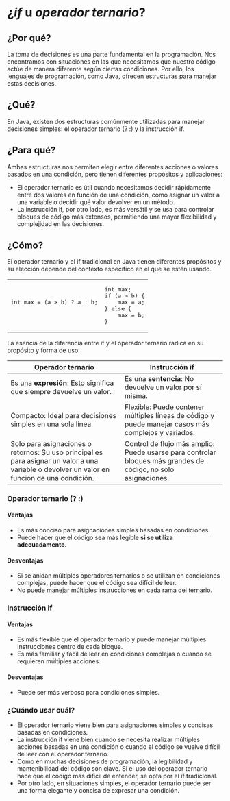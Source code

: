 # ¿*if* u *operador ternario*?

## ¿Por qué?

La toma de decisiones es una parte fundamental en la programación. Nos encontramos con situaciones en las que necesitamos que nuestro código actúe de manera diferente según ciertas condiciones. Por ello, los lenguajes de programación, como Java, ofrecen estructuras para manejar estas decisiones.

## ¿Qué?

En Java, existen dos estructuras comúnmente utilizadas para manejar decisiones simples: el operador ternario (? :) y la instrucción if.

## ¿Para qué?

Ambas estructuras nos permiten elegir entre diferentes acciones o valores basados en una condición, pero tienen diferentes propósitos y aplicaciones:

- El operador ternario es útil cuando necesitamos decidir rápidamente entre dos valores en función de una condición, como asignar un valor a una variable o decidir qué valor devolver en un método.
- La instrucción if, por otro lado, es más versátil y se usa para controlar bloques de código más extensos, permitiendo una mayor flexibilidad y complejidad en las decisiones.

## ¿Cómo?

El operador ternario y el if tradicional en Java tienen diferentes propósitos y su elección depende del contexto específico en el que se estén usando.

<div align=center>

<table>
    <tr>
        <td>
            <pre>
int max = (a > b) ? a : b;
            </pre>
        </td>
        <td>
<pre>
int max;
if (a > b) {
    max = a;
} else {
    max = b;
}
</pre>
        </td>
    <tr>
</table>

</div>

La esencia de la diferencia entre if y el operador ternario radica en su propósito y forma de uso:

|Operador ternario|Instrucción if|
|-|-|
Es una **expresión**: Esto significa que siempre devuelve un valor.|Es una **sentencia**: No devuelve un valor por sí misma.
Compacto: Ideal para decisiones simples en una sola línea.|Flexible: Puede contener múltiples líneas de código y puede manejar casos más complejos y variados.
Solo para asignaciones o retornos: Su uso principal es para asignar un valor a una variable o devolver un valor en función de una condición.|Control de flujo más amplio: Puede usarse para controlar bloques más grandes de código, no solo asignaciones.

### Operador ternario (? :)

#### Ventajas

- Es más conciso para asignaciones simples basadas en condiciones.
- Puede hacer que el código sea más legible **si se utiliza adecuadamente**.

#### Desventajas

- Si se anidan múltiples operadores ternarios o se utilizan en condiciones complejas, puede hacer que el código sea difícil de leer.
- No puede manejar múltiples instrucciones en cada rama del ternario.

### Instrucción if

#### Ventajas

- Es más flexible que el operador ternario y puede manejar múltiples instrucciones dentro de cada bloque.
- Es más familiar y fácil de leer en condiciones complejas o cuando se requieren múltiples acciones.

#### Desventajas

- Puede ser más verboso para condiciones simples.

### ¿Cuándo usar cuál?

- El operador ternario viene bien para asignaciones simples y concisas basadas en condiciones.
- La instrucción if viene bien cuando se necesita realizar múltiples acciones basadas en una condición o cuando el código se vuelve difícil de leer con el operador ternario.
- Como en muchas decisiones de programación, la legibilidad y mantenibilidad del código son clave. Si el uso del operador ternario hace que el código más difícil de entender, se opta por el if tradicional. 
- Por otro lado, en situaciones simples, el operador ternario puede ser una forma elegante y concisa de expresar una condición.
